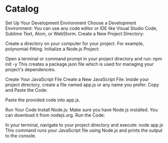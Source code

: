 # Catalog

Set Up Your Development Environment Choose a Development Environment:
You can use any code editor or IDE like Visual Studio Code, Sublime Text, Atom, or WebStorm. Create a New Project Directory:

Create a directory on your computer for your project. For example, polynomial-fitting. Initialize a Node.js Project:

Open a terminal or command prompt in your project directory and run: npm init -y This creates a package.json file which is used for managing your project's dependencies.

Create Your JavaScript File Create a New JavaScript File:
Inside your project directory, create a file named app.js or any name you prefer. Copy and Paste the Code:

Paste the provided code into app.js.

Run Your Code Install Node.js:
Make sure you have Node.js installed. You can download it from nodejs.org. Run the Code:

In your terminal, navigate to your project directory and execute: node app.js This command runs your JavaScript file using Node.js and prints the output to the console.

